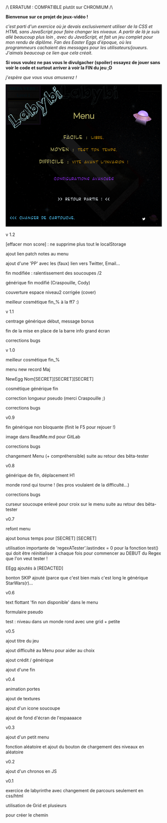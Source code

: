/\ ERRATUM : COMPATIBLE plutôt sur CHROMIUM /\

__Bienvenue sur ce projet de jeux-vidéo !__

_c'est parti d'un exercice où je devais exclusivement utiliser de la CSS et HTML sans 
JavaScript pour faire changer les niveaux. A partir de là je suis allé beaucoup plus loin
, avec du JavaScript, et fait un jeu complet pour mon rendu de diplôme. Fan des Easter Eggs
d'époque, où les programmeurs cachaient des messages pour les utilisateurs/joueurs. 
J'aimais beaucoup ce lien que cela créait._

__Si vous voulez ne pas vous le divulgacher (spoiler) essayez de jouer sans voir le code
et surtout arriver à voir la FIN du jeu ;D__

_j'espère que vous vous amuserez !_

![Alt text](tools/labyMenuFin.png)


v 1.2

[effacer mon score] : ne supprime plus tout le localStorage

ajout lien patch notes au menu 

ajout d'une 'PP' avec les (faux) lien vers Twitter, Email...

fin modifiée : ralentissement des soucoupes /2

générique fin modifié (Craspouille, Cody)

couverture espace niveau2 corrigée (cover)

meilleur cosmétique fin_% à la ff7 :)

v 1.1

centrage générique début, message bonus

fin de la mise en place de la barre info grand écran

corrections bugs


v 1.0

meilleur cosmétique fin_%

menu new record Maj

NewEgg Nom[SECRET][SECRET][SECRET]

cosmétique générique fin

correction longueur pseudo (merci Craspouille ;)

corrections bugs


v0.9

fin générique non bloquante (finit le F5 pour rejouer !)

image dans ReadMe.md pour GitLab

corrections bugs

changement Menu (+ compréhensible) suite au retour des bêta-tester


v0.8

générique de fin, déplacement H1

monde rond qui tourne ! (les pros voulaient de la difficulté...)

corrections bugs

curseur soucoupe enlevé pour croix sur le menu suite au retour des bêta-tester


v0.7

refont menu

ajout bonus temps pour [SECRET] [SECRET] 

utilisation importante de 'regexATester'.lastindex = 0 pour la fonction test() qui doit
être réinitialiser à chaque fois pour commencer au DEBUT du Regex que l'on veut tester !

EEgg ajoutés à [REDACTED]

bonton SKIP ajouté (parce que c'est bien mais c'est long le générique StarWars(r)...


v0.6

text flottant 'fin non disponible' dans le menu

formulaire pseudo

test : niveau dans un monde rond avec une grid + petite


v0.5

ajout titre du jeu

ajout difficulté au Menu pour aider au choix

ajout crédit / générique 

ajout d'une fin 


v0.4

animation portes

ajout de textures

ajout d'un icone soucoupe

ajout de fond d'écran de l'espaaaace


v0.3

ajout d'un petit menu

fonction aléatoire et
ajout du bouton de chargement des niveaux en aléatoire


v0.2

ajout d'un chronos en JS


v0.1

exercice de labyrinthe avec changement de parcours seulement en css/html

utilisation de Grid et plusieurs <div> pour créer le chemin

